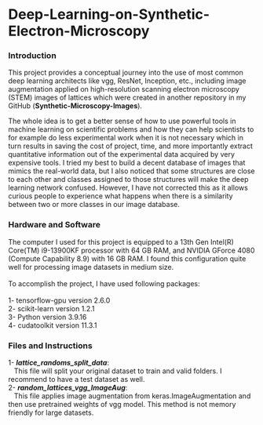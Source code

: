 # Deep-Learning-on-Synthetic-Electron-Microscopy

### Introduction
This project provides a conceptual journey into the use of most common deep learning architects like vgg, ResNet, Inception, etc., including image augmentation applied on high-resolution scanning electron microscopy (STEM) images of lattices which were created in another repository in my GitHub (**Synthetic-Microscopy-Images**).

The whole idea is to get a better sense of how to use powerful tools in machine learning on scientific problems and how they can help scientists to for example do less experimental work when it is not necessary which in turn results in saving the cost of project, time, and more importantly extract quantitative information out of the experimental data acquired by very expensive tools. 
I tried my best to build a decent database of images that mimics the real-world data, but I also noticed that some structures are close to each other and classes assigned to those structures will make the deep learning network confused. However, I have not corrected this as it allows curious people to experience what happens when there is a similarity between two or more classes in our image database. 

### Hardware and Software
The computer I used for this project is equipped to a 13th Gen Intel(R) Core(TM) i9-13900KF processor with 64 GB RAM, and NVIDIA GForce 4080 (Compute Capability 8.9) with 16 GB RAM. I found this configuration quite well for processing image datasets in medium size. <br><br>
To accomplish the project, I have used following packages:<br><br>
1- tensorflow-gpu  version 2.6.0  <br>
2- scikit-learn    version 1.2.1  <br>
3- Python          version 3.9.16 <br>
4- cudatoolkit     version 11.3.1  <br>

### Files and Instructions

1- ***lattice_randoms_split_data***:  <br>
 &nbsp;&nbsp;&nbsp;This file will split your original dataset to train and valid folders. I recommend to have a test dataset as well. <br>
2- ***random_lattices_vgg_ImageAug***: <br>
 &nbsp;&nbsp;&nbsp;This file applies image augmentation from keras.ImageAugmentation and then use pretrained weights of vgg model. This method is not memory friendly for large datasets.<br>

